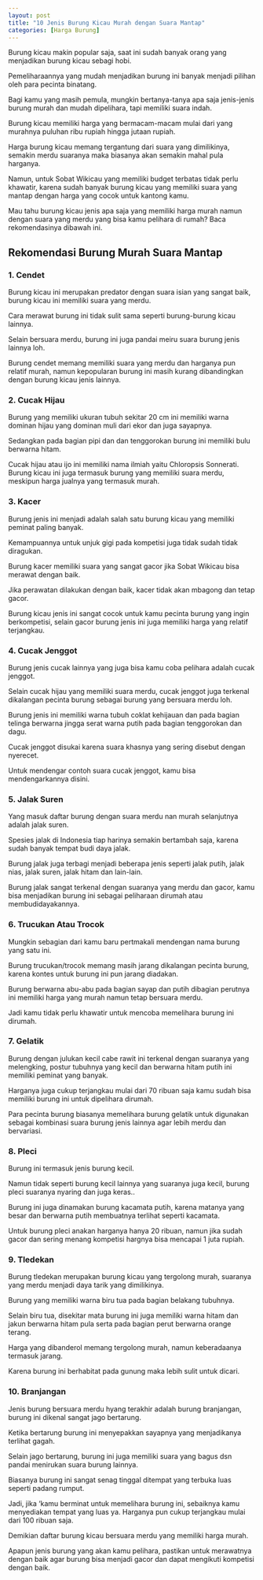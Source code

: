 ```yaml
---
layout: post
title: "10 Jenis Burung Kicau Murah dengan Suara Mantap"
categories: [Harga Burung]
---
```


Burung kicau makin popular saja, saat ini sudah banyak orang yang menjadikan burung kicau sebagi hobi.

Pemeliharaannya yang mudah menjadikan burung ini banyak menjadi pilihan oleh para pecinta binatang.

Bagi kamu yang masih pemula, mungkin bertanya-tanya apa saja jenis-jenis burung murah dan mudah dipelihara, tapi memiliki suara indah.

Burung kicau memiliki harga yang bermacam-macam mulai dari yang murahnya puluhan ribu rupiah hingga jutaan rupiah.

Harga burung kicau memang tergantung dari suara yang dimilikinya, semakin merdu suaranya maka biasanya akan semakin mahal pula harganya.

Namun, untuk Sobat Wikicau yang memiliki budget terbatas tidak perlu khawatir, karena sudah banyak burung kicau yang memiliki suara yang mantap dengan harga yang cocok untuk kantong kamu.

Mau tahu burung kicau jenis apa saja yang memiliki harga murah namun dengan suara yang merdu yang bisa kamu pelihara di rumah? Baca rekomendasinya dibawah ini.

## Rekomendasi Burung Murah Suara Mantap

### 1. Cendet

Burung kicau ini merupakan predator dengan suara isian yang sangat baik, burung kicau ini memiliki suara yang merdu.

Cara merawat burung ini tidak sulit sama seperti burung-burung kicau lainnya.

Selain bersuara merdu, burung ini juga pandai meiru suara burung jenis lainnya loh.

Burung cendet memang memiliki suara yang merdu dan harganya pun relatif murah, namun kepopularan burung ini masih kurang dibandingkan dengan burung kicau jenis lainnya.

### 2. Cucak Hijau

Burung yang memiliki ukuran tubuh sekitar 20 cm ini memiliki warna dominan hijau yang dominan muli dari ekor dan juga sayapnya.

Sedangkan pada bagian pipi dan dan tenggorokan burung ini memiliki bulu berwarna hitam.

Cucak hijau atau ijo ini memiliki nama ilmiah yaitu Chloropsis Sonnerati. Burung kicau ini juga termasuk burung yang memiliki suara merdu, meskipun harga jualnya yang termasuk murah.

### 3. Kacer

Burung jenis ini menjadi adalah salah satu burung kicau yang memiliki peminat paling banyak.

Kemampuannya untuk unjuk gigi pada kompetisi juga tidak sudah tidak diragukan.

Burung kacer memiliki suara yang sangat gacor jika Sobat Wikicau bisa merawat dengan baik.

Jika perawatan dilakukan dengan baik, kacer tidak akan mbagong dan tetap gacor.

Burung kicau jenis ini sangat cocok untuk kamu pecinta burung yang ingin berkompetisi, selain gacor burung jenis ini juga memiliki harga yang relatif terjangkau.

### 4. Cucak Jenggot

Burung jenis cucak lainnya yang juga bisa kamu coba pelihara adalah cucak jenggot.

Selain cucak hijau yang memiliki suara merdu, cucak jenggot juga terkenal dikalangan pecinta burung sebagai burung yang bersuara merdu loh.

Burung jenis ini memiliki warna tubuh coklat kehijauan dan pada bagian telinga berwarna jingga serat warna putih pada bagian tenggorokan dan dagu.

Cucak jenggot disukai karena suara khasnya yang sering disebut dengan nyerecet.

Untuk mendengar contoh suara cucak jenggot, kamu bisa mendengarkannya disini.

### 5. Jalak Suren

Yang masuk daftar burung dengan suara merdu nan murah selanjutnya adalah jalak suren.

Spesies jalak di Indonesia tiap harinya semakin bertambah saja, karena sudah banyak tempat budi daya jalak.

Burung jalak juga terbagi menjadi beberapa jenis seperti jalak putih, jalak nias, jalak suren, jalak hitam dan lain-lain.

Burung jalak sangat terkenal dengan suaranya yang merdu dan gacor, kamu bisa menjadikan burung ini sebagai peliharaan dirumah atau membudidayakannya.

### 6. Trucukan Atau Trocok

Mungkin sebagian dari kamu baru pertmakali mendengan nama burung yang satu ini.

Burung trucukan/trocok memang masih jarang dikalangan pecinta burung, karena kontes untuk burung ini pun jarang diadakan.

Burung berwarna abu-abu pada bagian sayap dan putih dibagian perutnya ini memiliki harga yang murah namun tetap bersuara merdu.

Jadi kamu tidak perlu khawatir untuk mencoba memelihara burung ini dirumah.

### 7. Gelatik

Burung dengan julukan kecil cabe rawit ini terkenal dengan suaranya yang melengking, postur tubuhnya yang kecil dan berwarna hitam putih ini memiliki peminat yang banyak.

Harganya juga cukup terjangkau mulai dari 70 ribuan saja kamu sudah bisa memiliki burung ini untuk dipelihara dirumah.

Para pecinta burung biasanya memelihara burung gelatik untuk digunakan sebagai kombinasi suara burung jenis lainnya agar lebih merdu dan bervariasi.

### 8. Pleci

Burung ini termasuk jenis burung kecil.

Namun tidak seperti burung kecil lainnya yang suaranya juga kecil, burung pleci suaranya nyaring dan juga keras..

Burung ini juga dinamakan burung kacamata putih, karena matanya yang besar dan berwarna putih membuatnya terlihat seperti kacamata.

Untuk burung pleci anakan harganya hanya 20 ribuan, namun jika sudah gacor dan sering menang kompetisi hargnya bisa mencapai 1 juta rupiah.

### 9. Tledekan

Burung tledekan merupakan burung kicau yang tergolong murah, suaranya yang merdu menjadi daya tarik yang dimilikinya.

Burung yang memiliki warna biru tua pada bagian belakang tubuhnya.

Selain biru tua, disekitar mata burung ini juga memiliki warna hitam dan jakun berwarna hitam pula serta pada bagian perut berwarna orange terang.

Harga yang dibanderol memang tergolong murah, namun keberadaanya termasuk jarang.

Karena burung ini berhabitat pada gunung maka lebih sulit untuk dicari.

### 10. Branjangan

Jenis burung bersuara merdu hyang terakhir adalah burung branjangan, burung ini dikenal sangat jago bertarung.

Ketika bertarung burung ini menyepakkan sayapnya yang menjadikanya terlihat gagah.

Selain jago bertarung, burung ini juga memiliki suara yang bagus dsn pandai menirukan suara burung lainnya.

Biasanya burung ini sangat senag tinggal ditempat yang terbuka luas seperti padang rumput.

Jadi, jika ‘kamu berminat untuk memelihara burung ini, sebaiknya kamu menyediakan tempat yang luas ya. Harganya pun cukup terjangkau mulai dari 100 ribuan saja.

Demikian daftar burung kicau bersuara merdu yang memiliki harga murah.

Apapun jenis burung yang akan kamu pelihara, pastikan untuk merawatnya dengan baik agar burung bisa menjadi gacor dan dapat mengikuti kompetisi dengan baik.